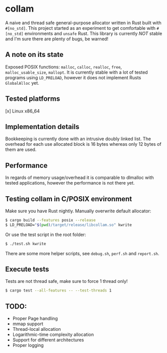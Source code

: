 # collam
A naive and thread safe general-purpose allocator written in Rust built with `#[no_std]`.
This project started as an experiment to get comfortable with `#[no_std]` environments and `unsafe` Rust.
This library is currently *NOT* stable and I'm sure there are plenty of bugs, be warned!

## A note on its state
Exposed POSIX functions: `malloc`, `calloc`, `realloc`, `free`, `malloc_usable_size`, `mallopt`.
It is currently stable with a lot of tested programs using `LD_PRELOAD`, however it does not implement Rusts `GlobalAlloc` yet.

## Tested platforms
[x] Linux x86_64

## Implementation details
Bookkeeping is currently done with an intrusive doubly linked list.
The overhead for each use allocated block is 16 bytes whereas only 12 bytes of them are used.

## Performance
In regards of memory usage/overhead it is comparable to dlmalloc with tested applications,
however the performance is not there yet.

## Testing collam in C/POSIX environment
Make sure you have Rust nightly.
Manually overwrite default allocator:
```bash
$ cargo build --features posix --release
$ LD_PRELOAD="$(pwd)/target/release/libcollam.so" kwrite
```
Or use the test script in the root folder:
```bash
$ ./test.sh kwrite
```
There are some more helper scripts, see `debug.sh`, `perf.sh` and `report.sh`.


## Execute tests
Tests are not thread safe, make sure to force 1 thread only!
```bash
$ cargo test --all-features -- --test-threads 1
```

## TODO:
* Proper Page handling
* mmap support
* Thread-local allocation
* Logarithmic-time complexity allocation
* Support for different architectures
* Proper logging